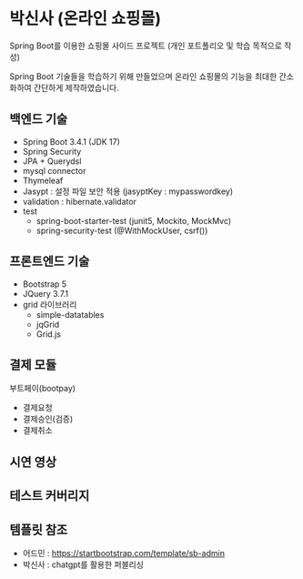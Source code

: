 # 박신사 (온라인 쇼핑몰)
Spring Boot를 이용한 쇼핑몰 사이드 프로젝트 
(개인 포트폴리오 및 학습 목적으로 작성)

Spring Boot 기술들을 학습하기 위해 만들었으며 온라인 쇼핑몰의 기능을 최대한 간소화하여 간단하게 제작하였습니다.

## 백엔드 기술

* Spring Boot 3.4.1 (JDK 17)
* Spring Security
* JPA + Querydsl
* mysql connector
* Thymeleaf
* Jasypt : 설정 파일 보안 적용 (jasyptKey : mypasswordkey)
* validation : hibernate.validator
* test
	* spring-boot-starter-test (junit5, Mockito, MockMvc)
	* spring-security-test (@WithMockUser, csrf())


## 프론트엔드 기술

* Bootstrap 5
* JQuery 3.7.1
* grid 라이브러리
	* simple-datatables
	* jqGrid
	* Grid.js

## 결제 모듈

부트페이(bootpay)
* 결제요청
* 결제승인(검증)
* 결제취소


## 시연 영상


## 테스트 커버리지


## 템플릿 참조

* 어드민 : https://startbootstrap.com/template/sb-admin
* 박신사 : chatgpt를 활용한 퍼블리싱




